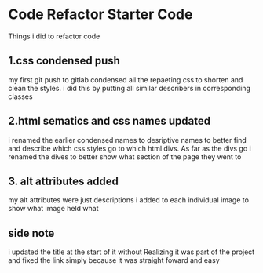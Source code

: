 # Code Refactor Starter Code
Things i did to refactor code



## 1.css condensed push
my first git push to gitlab condensed all the repaeting css to shorten and clean the styles. i did this by putting all similar describers in corresponding classes

## 2.html sematics and css names updated 
i renamed the earlier condensed names to desriptive names to better find and describe which css styles go to which html divs. As far as the divs go i renamed the dives to better show what section of the page they went to

## 3. alt attributes added
my alt attributes were just descriptions i added to each individual image to show what image held what 

## side note
i updated the title at the start of it without Realizing it was part of the project and fixed the link simply because it was straight foward and easy

